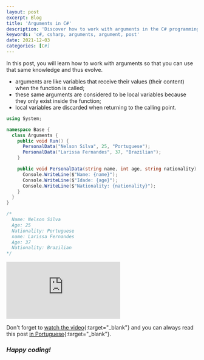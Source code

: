 ```yaml
---
layout: post
excerpt: Blog
title: 'Arguments in C#'
description: 'Discover how to work with arguments in the C# programming language. Get answers to your questions with the theory and examples presented.'
keywords: 'c#, csharp, arguments, argument, post'
date: 2021-12-03
categories: [C#]
---
```


In this post, you will learn how to work with arguments so that you can use that same knowledge and thus evolve.

- arguments are like variables that receive their values (their content) when the function is called;
- these same arguments are considered to be local variables because they only exist inside the function;
- local variables are discarded when returning to the calling point.

```csharp
using System;

namespace Base {
  class Arguments {
    public void Run() {
      PersonalData("Nelson Silva", 25, "Portuguese");
      PersonalData("Larissa Fernandes", 37, "Brazilian");
    }

    public void PersonalData(string name, int age, string nationality) {
      Console.WriteLine($"Name: {name}");
      Console.WriteLine($"Idade: {age}");
      Console.WriteLine($"Nationality: {nationality}");
    }
  }
}

/*
  Name: Nelson Silva
  Age: 25
  Nationality: Portuguese
  name: Larissa Fernandes
  Age: 37
  Nationality: Brazilian
*/
```

<div class="video-container">
  <iframe src="https://www.youtube.com/embed/mrbE0tQqbtQ" frameborder="0" allowfullscreen></iframe>
</div>

Don't forget to [watch the video](https://youtu.be/mrbE0tQqbtQ){:target="\_blank"} and you can always read this post [in Portuguese](https://caffeinealgorithm.com/blog/argumentos-em-csharp/){:target="\_blank"}.

### _Happy coding!_
